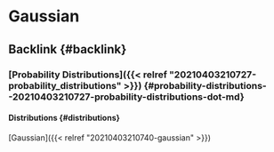 # Gaussian


## Backlink {#backlink}


### [Probability Distributions]({{< relref "20210403210727-probability_distributions" >}}) {#probability-distributions--20210403210727-probability-distributions-dot-md}


#### Distributions {#distributions}

[Gaussian]({{< relref "20210403210740-gaussian" >}})


